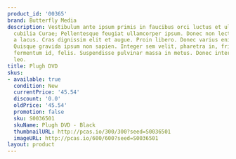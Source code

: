 ```yaml
---
product_id: '00365'
brand: Butterfly Media
description: Vestibulum ante ipsum primis in faucibus orci luctus et ultrices posuere
  cubilia Curae; Pellentesque feugiat ullamcorper ipsum. Donec non lectus. Mauris
  a lacus. Cras dignissim elit et augue. Proin libero. Donec varius enim nec sem.
  Quisque gravida ipsum non sapien. Integer sem velit, pharetra in, fringilla eu,
  fermentum id, felis. Suspendisse pulvinar massa in metus. Donec interdum feugiat
  leo.
title: Plugh DVD
skus:
- available: true
  condition: New
  currentPrice: '45.54'
  discount: '0.0'
  oldPrice: '45.54'
  promotion: false
  sku: S0036501
  skuName: Plugh DVD - Black
  thumbnailURL: http://pcas.io/300/300?seed=S0036501
  imageURL: http://pcas.io/600/600?seed=S0036501
layout: product
---
```

